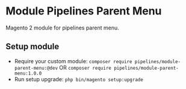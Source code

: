 # Module Pipelines Parent Menu

Magento 2 module for pipelines parent menu.

## Setup module

- Require your custom module: `composer require pipelines/module-parent-menu:@dev` OR `composer require pipelines/module-parent-menu:1.0.0`
- Run setup upgrade: `php bin/magento setup:upgrade`
